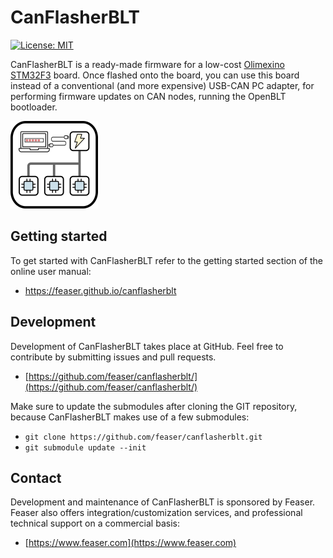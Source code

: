 # CanFlasherBLT
[![License: MIT](https://img.shields.io/badge/License-MIT-yellow.svg)](https://opensource.org/licenses/MIT)

CanFlasherBLT is a ready-made firmware for a low-cost [Olimexino STM32F3](https://www.olimex.com/Products/Duino/STM32/OLIMEXINO-STM32F3/) board. Once flashed onto the board, you can use this board instead of a conventional (and more expensive) USB-CAN PC adapter, for performing firmware updates on CAN nodes, running the OpenBLT bootloader.

![](docs/images/canflasherblt_logo_sm.png)

## Getting started

To get started with CanFlasherBLT refer to the getting started section of the online user manual:

* https://feaser.github.io/canflasherblt

## Development

Development of CanFlasherBLT takes place at GitHub. Feel free to contribute by submitting issues and pull requests.

* [https://github.com/feaser/canflasherblt/](https://github.com/feaser/canflasherblt/)

Make sure to update the submodules after cloning the GIT repository, because CanFlasherBLT makes use of a few submodules:

* `git clone https://github.com/feaser/canflasherblt.git`
* `git submodule update --init`

## Contact

Development and maintenance of CanFlasherBLT is sponsored by Feaser. Feaser also offers integration/customization services, and professional technical support on a commercial basis:

* [https://www.feaser.com](https://www.feaser.com)